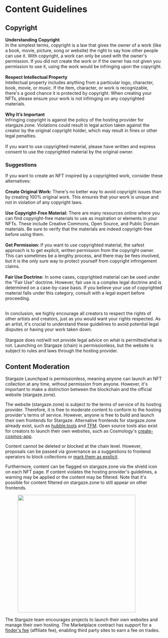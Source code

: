 # Content Guidelines

## **Copyright**

**Understanding Copyright** \
In the simplest terms, copyright is a law that gives the owner of a work (like a book, movie, picture, song or website) the right to say how other people can use it. With copyright, a work can only be used with the owner's permission. If you did not create the work or if the owner has not given you permission to use it, using the work would be infringing upon the copyright. \
\
**Respect Intellectual Property** \
Intellectual property includes anything from a particular logo, character, book, movie, or music. If the item, character, or work is recognizable, there's a good chance it is protected by copyright. When creating your NFTs, please ensure your work is not infringing on any copyrighted materials. \
\
**Why It’s Important** \
Infringing copyright is against the policy of the hosting provider for stargaze.zone. Violations could result in legal action taken against the creator by the original copyright holder, which may result in fines or other legal penalties. \
\
If you want to use copyrighted material, please have written and express consent to use the copyrighted material by the original owner.

### Suggestions

If you want to create an NFT inspired by a copyrighted work, consider these alternatives: \
\
**Create Original Work:** There's no better way to avoid copyright issues than by creating 100% original work. This ensures that your work is unique and not in violation of any copyright laws. \
\
**Use Copyright-Free Material:** There are many resources online where you can find copyright-free materials to use as inspiration or elements in your NFTs. These include Creative Commons, Open Source, and Public Domain materials. Be sure to verify that the materials are indeed copyright-free before using them. \
\
**Get Permission:** If you want to use copyrighted material, the safest approach is to get explicit, written permission from the copyright owner. This can sometimes be a lengthy process, and there may be fees involved, but it is the only sure way to protect yourself from copyright infringement claims. \
\
**Fair Use Doctrine:** In some cases, copyrighted material can be used under the "Fair Use" doctrine. However, fair use is a complex legal doctrine and is determined on a case-by-case basis. If you believe your use of copyrighted material falls under this category, consult with a legal expert before proceeding.

\
In conclusion, we highly encourage all creators to respect the rights of other artists and creators, just as you would want your rights respected. As an artist, it's crucial to understand these guidelines to avoid potential legal disputes or having your work taken down. \
\
Stargaze does not/will not provide legal advice on what is permitted/what is not. Launching on Stargaze (chain) is permissionless, but the website is subject to rules and laws through the hosting provider.

## Content Moderation

Stargaze Launchpad is permissionless, meaning anyone can launch an NFT collection at any time, without permission from anyone. However, it's important to make a distinction between the blockchain and the official website (stargaze.zone).

The website (stargaze.zone) is subject to the terms of service of its hosting provider. Therefore, it is free to moderate content to conform to the hosting provider's terms of service. However, anyone is free to build and launch their own frontends for Stargaze. Alternative frontends for stargaze.zone already exist, such as [hubble.tools](https://www.hubble.tools/) and [TFM](https://tfm.com/nft/collections?networks=stargaze). Open source tools also exist for creators to launch their own websites, such as Cosmology's [create-cosmos-app](https://github.com/cosmology-tech/create-cosmos-app).

Content cannot be deleted or blocked at the chain level. However, proposals can be passed via governance as a suggestions to frontend operators to block collections or [mark them as explicit](https://github.com/public-awesome/launchpad/blob/78d3e730709311c17becc73c16e66d262fcd41ab/packages/sg4/src/lib.rs#L23).

Furthermore, content can be flagged on stargaze.zone via the shield icon on each NFT page. If content violates the hosting provider's guidelines, a warning may be applied or the content may be filtered. Note that it's possible for content filtered on stargaze.zone to still appear on other frontends.

<div data-full-width="false">

<figure><img src="../.gitbook/assets/Screenshot 2023-10-22 at 4.22.52 PM.png" alt="" width="375"><figcaption></figcaption></figure>

</div>

The Stargaze team encourages projects to launch their own websites and manage their own hosting. The Marketplace contract has support for a [finder's fee](https://github.com/public-awesome/marketplace/blob/35c4e70b0d2e5d9acbe51174d77798c7a6347704/contracts/marketplace/src/execute.rs#L94) (affiliate fee), enabling third party sites to earn a fee on trades.
